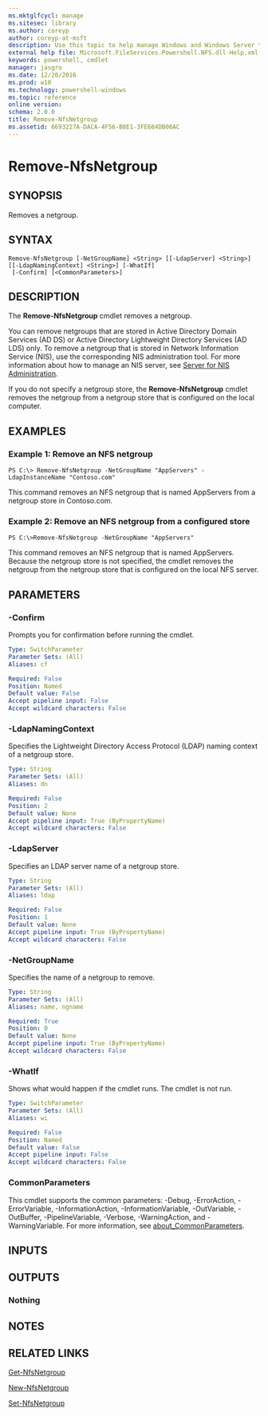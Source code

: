 ```yaml
---
ms.mktglfcycl: manage
ms.sitesec: library
ms.author: coreyp
author: coreyp-at-msft
description: Use this topic to help manage Windows and Windows Server technologies with Windows PowerShell.
external help file: Microsoft.FileServices.Powershell.NFS.dll-Help.xml
keywords: powershell, cmdlet
manager: jasgro
ms.date: 12/20/2016
ms.prod: w10
ms.technology: powershell-windows
ms.topic: reference
online version: 
schema: 2.0.0
title: Remove-NfsNetgroup
ms.assetid: 6693227A-DACA-4F56-B8E1-3FE684DB06AC
---
```


# Remove-NfsNetgroup

## SYNOPSIS
Removes a netgroup.

## SYNTAX

```
Remove-NfsNetgroup [-NetGroupName] <String> [[-LdapServer] <String>] [[-LdapNamingContext] <String>] [-WhatIf]
 [-Confirm] [<CommonParameters>]
```

## DESCRIPTION
The **Remove-NfsNetgroup** cmdlet removes a netgroup.

You can remove netgroups that are stored in Active Directory Domain Services (AD DS) or Active Directory Lightweight Directory Services (AD LDS) only.
To remove a netgroup that is stored in Network Information Service (NIS), use the corresponding NIS administration tool.
For more information about how to manage an NIS server, see [Server for NIS Administration](http://technet.microsoft.com/en-us/library/cc753089).

If you do not specify a netgroup store, the **Remove-NfsNetgroup** cmdlet removes the netgroup from a netgroup store that is configured on the local computer.

## EXAMPLES

### Example 1: Remove an NFS netgroup
```
PS C:\> Remove-NfsNetgroup -NetGroupName "AppServers" -LdapInstanceName "Contoso.com"
```

This command removes an NFS netgroup that is named AppServers from a netgroup store in Contoso.com.

### Example 2: Remove an NFS netgroup from a configured store
```
PS C:\>Remove-NfsNetgroup -NetGroupName "AppServers"
```

This command removes an NFS netgroup that is named AppServers.
Because the netgroup store is not specified, the cmdlet removes the netgroup from the netgroup store that is configured on the local NFS server.

## PARAMETERS

### -Confirm
Prompts you for confirmation before running the cmdlet.

```yaml
Type: SwitchParameter
Parameter Sets: (All)
Aliases: cf

Required: False
Position: Named
Default value: False
Accept pipeline input: False
Accept wildcard characters: False
```

### -LdapNamingContext
Specifies the Lightweight Directory Access Protocol (LDAP) naming context of a netgroup store.

```yaml
Type: String
Parameter Sets: (All)
Aliases: dn

Required: False
Position: 2
Default value: None
Accept pipeline input: True (ByPropertyName)
Accept wildcard characters: False
```

### -LdapServer
Specifies an LDAP server name of a netgroup store.

```yaml
Type: String
Parameter Sets: (All)
Aliases: ldap

Required: False
Position: 1
Default value: None
Accept pipeline input: True (ByPropertyName)
Accept wildcard characters: False
```

### -NetGroupName
Specifies the name of a netgroup to remove.

```yaml
Type: String
Parameter Sets: (All)
Aliases: name, ngname

Required: True
Position: 0
Default value: None
Accept pipeline input: True (ByPropertyName)
Accept wildcard characters: False
```

### -WhatIf
Shows what would happen if the cmdlet runs.
The cmdlet is not run.

```yaml
Type: SwitchParameter
Parameter Sets: (All)
Aliases: wi

Required: False
Position: Named
Default value: False
Accept pipeline input: False
Accept wildcard characters: False
```

### CommonParameters
This cmdlet supports the common parameters: -Debug, -ErrorAction, -ErrorVariable, -InformationAction, -InformationVariable, -OutVariable, -OutBuffer, -PipelineVariable, -Verbose, -WarningAction, and -WarningVariable. For more information, see [about_CommonParameters](http://go.microsoft.com/fwlink/?LinkID=113216).

## INPUTS

## OUTPUTS

### Nothing

## NOTES

## RELATED LINKS

[Get-NfsNetgroup](./Get-NfsNetgroup.md)

[New-NfsNetgroup](./New-NfsNetgroup.md)

[Set-NfsNetgroup](./Set-NfsNetgroup.md)


